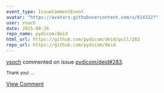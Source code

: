 ```yaml
---
event_type: IssueCommentEvent
avatar: "https://avatars.githubusercontent.com/u/814322?"
user: vsoch
date: 2025-08-26
repo_name: pydicom/deid
html_url: https://github.com/pydicom/deid/pull/283
repo_url: https://github.com/pydicom/deid
---
```


<a href='https://github.com/vsoch' target='_blank'>vsoch</a> commented on issue <a href='https://github.com/pydicom/deid/pull/283' target='_blank'>pydicom/deid#283</a>.

<small>Thank you!...</small>

<a href='https://github.com/pydicom/deid/pull/283' target='_blank'>View Comment</a>